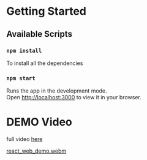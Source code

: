 # Getting Started


## Available Scripts


### `npm install`

To install all the dependencies

### `npm start`

Runs the app in the development mode.\
Open [http://localhost:3000](http://localhost:3000) to view it in your browser.


# DEMO Video

full video [here](https://youtu.be/ugOff13yReE)

[react_web_demo.webm](https://user-images.githubusercontent.com/58876071/181738221-cc814b7a-9079-4543-a05a-3f03e96f3f63.webm)

